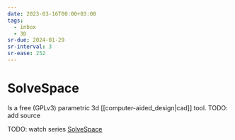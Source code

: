 ```yaml
---
date: 2023-03-16T00:00+03:00
tags:
  - inbox
  - 3D
sr-due: 2024-01-29
sr-interval: 3
sr-ease: 252
---
```


# SolveSpace

Is a free (GPLv3) parametric 3d [[computer-aided_design|cad]] tool.
TODO: add source

TODO: watch series [SolveSpace](https://www.youtube.com/playlist?list=PLGAjLwYQPgaBafzQTLA84IkTOptOdIsUX)
